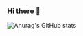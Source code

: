 ### Hi there 👋
![Anurag's GitHub stats](https://github-readme-stats.vercel.app/api?username=Shubhamsk1&show_icons=true&theme=radical)

<!--
**Shubhamsk1/Shubhamsk1** is a ✨ _special_ ✨ repository because its `README.md` (this file) appears on your GitHub profile.
Here are some ideas to get you started:

- 🔭 I’m currently working on ...
- 🌱 I’m currently learning ...
- 👯 I’m looking to collaborate on ...
- 🤔 I’m looking for help with ...
- 💬 Ask me about ...
- 📫 How to reach me: ...
- 😄 Pronouns: ...
- ⚡ Fun fact: ...
-->
